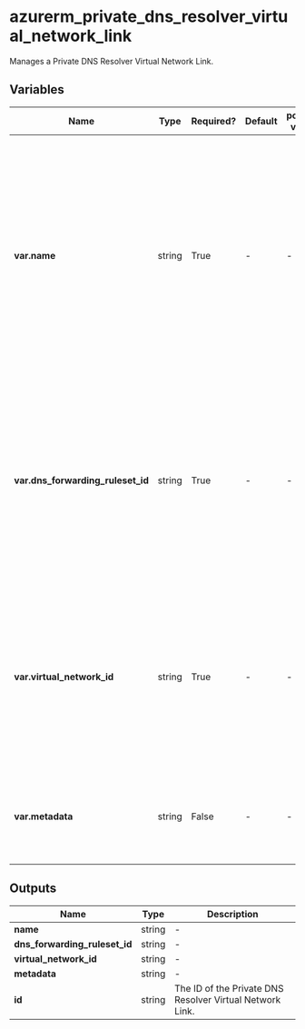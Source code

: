 # azurerm_private_dns_resolver_virtual_network_link

Manages a Private DNS Resolver Virtual Network Link.

## Variables

| Name | Type | Required? | Default  | possible values | Description |
| ---- | ---- | --------- | -------- | ----------- | ----------- |
| **var.name** | string | True | -  |  -  | Specifies the name which should be used for this Private DNS Resolver Virtual Network Link. Changing this forces a new Private DNS Resolver Virtual Network Link to be created. | 
| **var.dns_forwarding_ruleset_id** | string | True | -  |  -  | Specifies the ID of the Private DNS Resolver DNS Forwarding Ruleset. Changing this forces a new Private DNS Resolver Virtual Network Link to be created. | 
| **var.virtual_network_id** | string | True | -  |  -  | The ID of the Virtual Network that is linked to the Private DNS Resolver Virtual Network Link. Changing this forces a new resource to be created. | 
| **var.metadata** | string | False | -  |  -  | Metadata attached to the Private DNS Resolver Virtual Network Link. | 



## Outputs

| Name | Type | Description |
| ---- | ---- | --------- | 
| **name** | string  | - | 
| **dns_forwarding_ruleset_id** | string  | - | 
| **virtual_network_id** | string  | - | 
| **metadata** | string  | - | 
| **id** | string  | The ID of the Private DNS Resolver Virtual Network Link. | 